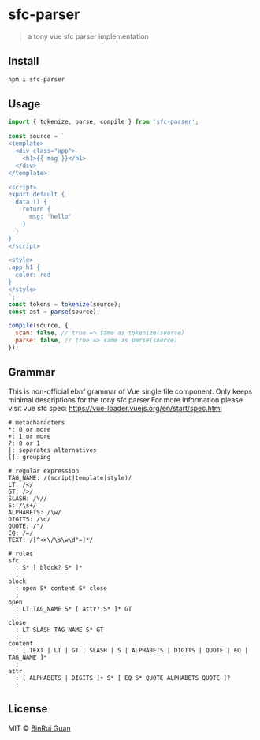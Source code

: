 # sfc-parser
> a tony vue sfc parser implementation

## Install

```bash
npm i sfc-parser
```

## Usage

```javascript
import { tokenize, parse, compile } from 'sfc-parser';

const source = `
<template>
  <div class="app">
    <h1>{{ msg }}</h1>
  </div>
</template>

<script>
export default {
  data () {
    return {
      msg: 'hello'
    }
  }
}
</script>

<style>
.app h1 {
  color: red
}
</style>
`;
const tokens = tokenize(source);
const ast = parse(source);

compile(source, {
  scan: false, // true => same as tokenize(source)
  parse: false, // true => same as parse(source)
});
```

## Grammar

This is non-official ebnf grammar of Vue single file component. Only keeps minimal descriptions for the tony sfc parser.For more information please visit vue sfc spec: https://vue-loader.vuejs.org/en/start/spec.html

```ebnf
# metacharacters
*: 0 or more
+: 1 or more
?: 0 or 1
|: separates alternatives
[]: grouping

# regular expression
TAG_NAME: /(script|template|style)/
LT: /</
GT: />/
SLASH: /\//
S: /\s+/
ALPHABETS: /\w/
DIGITS: /\d/
QUOTE: /"/
EQ: /=/
TEXT: /[^<>\/\s\w\d"=]*/

# rules
sfc
  : S* [ block? S* ]*
  ;
block
  : open S* content S* close
  ;
open
  : LT TAG_NAME S* [ attr? S* ]* GT
  ;
close
  : LT SLASH TAG_NAME S* GT
  ;
content
  : [ TEXT | LT | GT | SLASH | S | ALPHABETS | DIGITS | QUOTE | EQ | TAG_NAME ]*
  ;
attr
  : [ ALPHABETS | DIGITS ]+ S* [ EQ S* QUOTE ALPHABETS QUOTE ]?
  ;
```

## License

MIT &copy; [BinRui Guan](mailto:differui@gmail.com)
